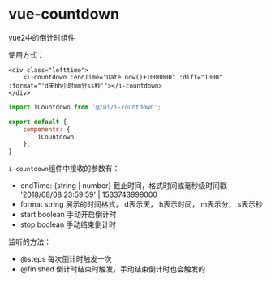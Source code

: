 # vue-countdown
vue2中的倒计时组件

使用方式： 

```vue
<div class="lefttime">
    <i-countdown :endTime="Date.now()+1000000" :diff="1000" :format="'d天hh小时mm分ss秒'"></i-countdown>
</div>
```

```javascript
import iCountdown from '@/ui/i-countdown';

export default {
    components: {
        iCountdown
    },
}
```

`i-countdown`组件中接收的参数有： 

* endTime: {string | number} 截止时间，格式时间或毫秒级时间戳 '2018/08/08 23:59:59' | 1533743999000
* format string 展示的时间格式， d表示天， h表示时间， m表示分， s表示秒
* start boolean 手动开启倒计时
* stop boolean 手动结束倒计时

监听的方法： 

* @steps 每次倒计时触发一次
* @finished 倒计时结束时触发，手动结束倒计时也会触发的
